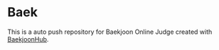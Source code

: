 # Baek
This is a auto push repository for Baekjoon Online Judge created with [BaekjoonHub](https://github.com/BaekjoonHub/BaekjoonHub).
